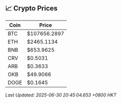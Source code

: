 ## 📈 Crypto Prices

| Coin | Price |
| ---- | ----- |
| BTC | $107656.2897 |
| ETH | $2465.1134 |
| BNB | $653.9625 |
| CRV | $0.5031 |
| ARB | $0.3633 |
| OKB | $49.9066 |
| DOGE | $0.1645 |

_Last Updated: 2025-06-30 20:45:04.653 +0800 HKT_